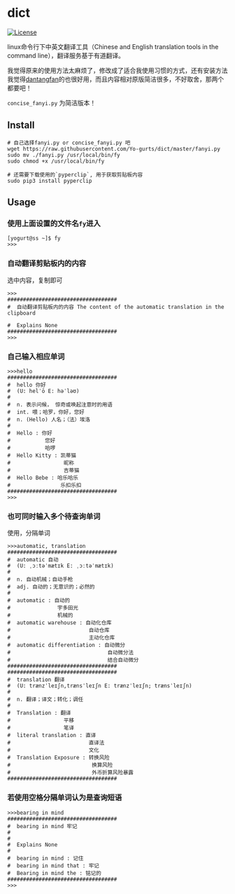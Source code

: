 # dict

[![License](https://img.shields.io/github/license/wufeifei/dict.svg)](https://github.com/wufeifei/dict/blob/master/LICENSE)

linux命令行下中英文翻译工具（Chinese and English translation tools in the command line），翻译服务基于有道翻译。

我觉得原来的使用方法太麻烦了，修改成了适合我使用习惯的方式，还有安装方法我觉得[dantangfan](https://github.com/dantangfan/fanyi)的也很好用，而且内容相对原版简洁很多，不好取舍，那两个都要吧！

`concise_fanyi.py` 为简洁版本！

## Install
```
# 自己选择fanyi.py or concise_fanyi.py 吧
wget https://raw.githubusercontent.com/Yo-gurts/dict/master/fanyi.py
sudo mv ./fanyi.py /usr/local/bin/fy
sudo chmod +x /usr/local/bin/fy

# 还需要下载使用的`pyperclip`, 用于获取剪贴板内容
sudo pip3 install pyperclip
```

## Usage
### 使用上面设置的文件名`fy`进入
```
[yogurt@ss ~]$ fy 
>>>
```
### 自动翻译剪贴板内的内容
选中内容，复制即可
```
>>>
################################### 
#  自动翻译剪贴板内的内容 The content of the automatic translation in the clipboard

#  Explains None
################################### 
>>>
```
### 自己输入相应单词
```
>>>hello
################################### 
#  hello 你好
#  (U: helˈō E: həˈləʊ)
# 
#  n. 表示问候， 惊奇或唤起注意时的用语
#  int. 喂；哈罗，你好，您好
#  n. (Hello) 人名；（法）埃洛
# 
#  Hello : 你好
#           您好
#           哈啰
#  Hello Kitty : 凯蒂猫
#                 昵称
#                 吉蒂猫
#  Hello Bebe : 哈乐哈乐
#                乐扣乐扣
################################### 
>>>
```
### 也可同时输入多个待查询单词
使用，分隔单词
```
>>>automatic, translation
################################### 
#  automatic 自动
#  (U: ˌɔːtəˈmætɪk E: ˌɔːtəˈmætɪk)
# 
#  n. 自动机械；自动手枪
#  adj. 自动的；无意识的；必然的
# 
#  automatic : 自动的
#               宇多田光
#               机械的
#  automatic warehouse : 自动化仓库
#                         自动仓库
#                         主动化仓库
#  automatic differentiation : 自动微分
#                               自动微分法
#                               结合自动微分
################################### 
################################### 
#  translation 翻译
#  (U: trænzˈleɪʃn,trænsˈleɪʃn E: trænzˈleɪʃn; trænsˈleɪʃn)
# 
#  n. 翻译；译文；转化；调任
# 
#  Translation : 翻译
#                 平移
#                 笔译
#  literal translation : 直译
#                         直译法
#                         文化
#  Translation Exposure : 转换风险
#                          换算风险
#                          外币折算风险暴露
###################################
```
### 若使用空格分隔单词认为是查询短语
```
>>>bearing in mind
###################################
#  bearing in mind 牢记
#
#
#  Explains None
#
#  bearing in mind : 记住
#  bearing in mind that : 牢记
#  Bearing in mind the : 铭记的
###################################
>>>
```



